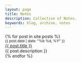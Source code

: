 ```yaml
---
layout: page
title: Notes
description: Collective of Notes.
keywords: blog, archive, notes
---
```


<div class="post notes">
	{% for post in site.posts %}
		<div class="post-list">
			<div class="post-list-date"><small>{{ post.date | date: "%b %d, %Y" }}</small></div>
				<div class="text-truncate"><a href="{{ post.url }}">{{ post.title }}</a></div>
			<div class="post-list-desc">{{ post.description }}</div>
		</div>
	{% endfor %}
</div>
<!-- <div class="posts">
	<ul class="posts-list">
		{% for post in site.posts %}
            <li class="post-link">
                <a class="post-title" href="{{ post.url }}">
                	<span class="post-date">{{ post.date | date_to_string }}</span>
                  	{{ post.title }}
                </a>
            </li>
        {% endfor %}
    </ul>
</div> -->